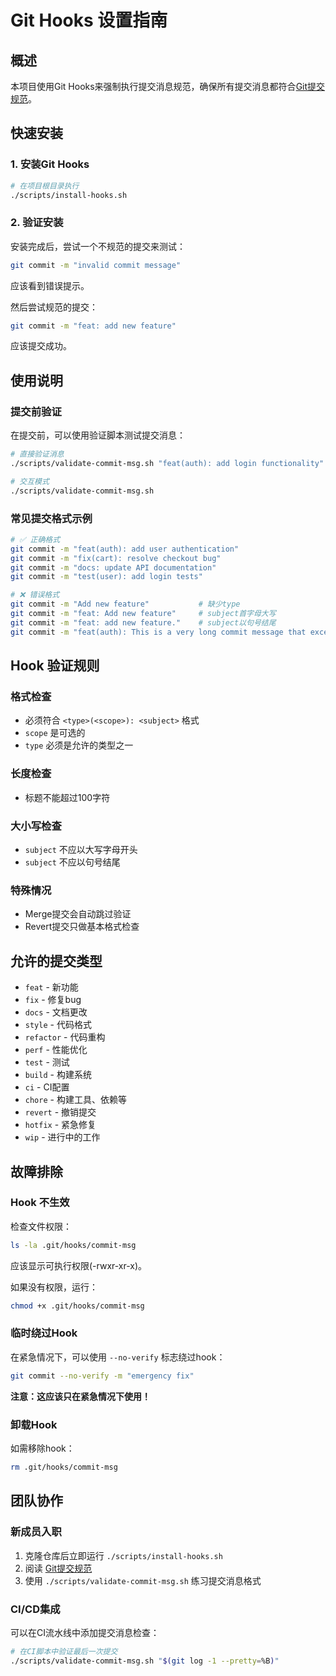 # Git Hooks 设置指南

## 概述
本项目使用Git Hooks来强制执行提交消息规范，确保所有提交消息都符合[Git提交规范](./GitCommitGuidelines.md)。

## 快速安装

### 1. 安装Git Hooks
```bash
# 在项目根目录执行
./scripts/install-hooks.sh
```

### 2. 验证安装
安装完成后，尝试一个不规范的提交来测试：
```bash
git commit -m "invalid commit message"
```
应该看到错误提示。

然后尝试规范的提交：
```bash
git commit -m "feat: add new feature"
```
应该提交成功。

## 使用说明

### 提交前验证
在提交前，可以使用验证脚本测试提交消息：
```bash
# 直接验证消息
./scripts/validate-commit-msg.sh "feat(auth): add login functionality"

# 交互模式
./scripts/validate-commit-msg.sh
```

### 常见提交格式示例
```bash
# ✅ 正确格式
git commit -m "feat(auth): add user authentication"
git commit -m "fix(cart): resolve checkout bug"
git commit -m "docs: update API documentation"
git commit -m "test(user): add login tests"

# ❌ 错误格式
git commit -m "Add new feature"           # 缺少type
git commit -m "feat: Add new feature"     # subject首字母大写
git commit -m "feat: add new feature."    # subject以句号结尾
git commit -m "feat(auth): This is a very long commit message that exceeds the 100 character limit and will be rejected by the hook"  # 过长
```

## Hook 验证规则

### 格式检查
- 必须符合 `<type>(<scope>): <subject>` 格式
- `scope` 是可选的
- `type` 必须是允许的类型之一

### 长度检查
- 标题不能超过100字符

### 大小写检查
- `subject` 不应以大写字母开头
- `subject` 不应以句号结尾

### 特殊情况
- Merge提交会自动跳过验证
- Revert提交只做基本格式检查

## 允许的提交类型
- `feat` - 新功能
- `fix` - 修复bug
- `docs` - 文档更改
- `style` - 代码格式
- `refactor` - 代码重构
- `perf` - 性能优化
- `test` - 测试
- `build` - 构建系统
- `ci` - CI配置
- `chore` - 构建工具、依赖等
- `revert` - 撤销提交
- `hotfix` - 紧急修复
- `wip` - 进行中的工作

## 故障排除

### Hook 不生效
检查文件权限：
```bash
ls -la .git/hooks/commit-msg
```
应该显示可执行权限(-rwxr-xr-x)。

如果没有权限，运行：
```bash
chmod +x .git/hooks/commit-msg
```

### 临时绕过Hook
在紧急情况下，可以使用 `--no-verify` 标志绕过hook：
```bash
git commit --no-verify -m "emergency fix"
```
**注意：这应该只在紧急情况下使用！**

### 卸载Hook
如需移除hook：
```bash
rm .git/hooks/commit-msg
```

## 团队协作

### 新成员入职
1. 克隆仓库后立即运行 `./scripts/install-hooks.sh`
2. 阅读 [Git提交规范](./GitCommitGuidelines.md)
3. 使用 `./scripts/validate-commit-msg.sh` 练习提交消息格式

### CI/CD集成
可以在CI流水线中添加提交消息检查：
```bash
# 在CI脚本中验证最后一次提交
./scripts/validate-commit-msg.sh "$(git log -1 --pretty=%B)"
```

